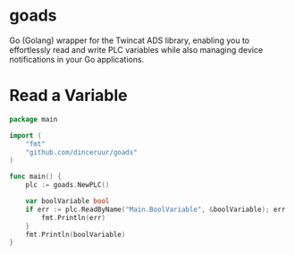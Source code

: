 # goads
Go (Golang) wrapper for the Twincat ADS library, enabling you to effortlessly read and write PLC variables while also managing device notifications in your Go applications.

# Read a Variable

```go
package main

import (
	"fmt"
	"github.com/dinceruur/goads"
)

func main() {
	plc := goads.NewPLC()

	var boolVariable bool
	if err := plc.ReadByName("Main.BoolVariable", &boolVariable); err != nil {
		fmt.Println(err)
	}
	fmt.Println(boolVariable)
}
```
